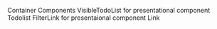 Container Components 
VisibleTodoList for presentational component Todolist
FilterLink for presentaional component Link

